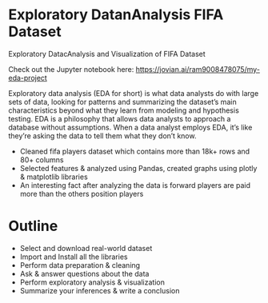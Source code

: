 # Exploratory DatanAnalysis FIFA Dataset
Exploratory DatacAnalysis and Visualization of FIFA Dataset

Check out the Jupyter notebook here: https://jovian.ai/ram9008478075/my-eda-project

Exploratory data analysis (EDA for short) is what data analysts do with large sets of data, looking for patterns and summarizing the dataset’s main characteristics beyond what they learn from modeling and hypothesis testing. EDA is a philosophy that allows data analysts to approach a database without assumptions. When a data analyst employs EDA, it’s like they’re asking the data to tell them what they don’t know.

* Cleaned fifa players dataset which contains more than 18k+ rows and 80+ columns
* Selected features & analyzed using Pandas, created graphs using plotly & matplotlib libraries
* An interesting fact after analyzing the data is forward players are paid more than the others position players

# Outline
* Select and download real-world dataset
* Import and Install all the libraries
* Perform data preparation & cleaning
* Ask & answer questions about the data
* Perform exploratory analysis & visualization
* Summarize your inferences & write a conclusion
